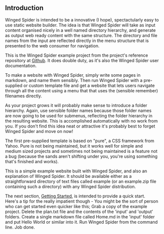 ## Introduction
Winged Spider is intended to be a innovative (I hope), spectactularly easy to use static
website builder. The idea is that Winged Spider will take as input content organised
nicely in a well named directory hierarchy, and generate as output web ready content
with the same structure. The directory and file names from the input are reflected
directly in the menu structure that is presented to the web consumer for navigation.

This is the Winged Spider example project from the project's reference repository
at [Github](https://github.com/billforsternz/winged-spider). It does double
duty, as it's also the Winged Spider user documentation.

To make a website with Winged Spider, simply write some pages in markdown, and name them
sensibly. Then run Winged Spider with a pre-supplied or custom template file and get a
website that lets users navigate through all the content using a menu that that uses
the (sensible remember) filenames directly.

As your project grows it will probably make sense to introduce a folder hierarchy. Again,
use sensible folder names because those folder names are now going to
be used for submenus, reflecting the folder hierarchy in the resulting website. This is
accomplished automatically with no work from you. If you don't find this idea neat or
attractive it's probably best to forget Winged Spider and move on now!

The first pre-supplied template is based on "pure", a CSS framework from Yahoo.
Pure is not being maintained, but it works well for simple and medium sized projects and
sometimes not being maintained is a feature not a bug (because the sands aren't shifting
under you, you're using something that's finished and works).

This is a simple example website built with Winged Spider, and also an explanation
of Winged Spider. It should be available either as a straightforward directory of text
files called example (or an example.zip file containing such a directory) with any
Winged Spider distribution.

The next section, [Getting Started](getting-started.html), is intended to provide a quick
start. Here's a tip for the really impatient though - You might be the sort of person
who can get started even quicker like this; Grab a copy of the example project. Delete the
plan.txt file and the contents of the 'input' and 'output' folders. Create a single markdown 
file called Home.md in the 'input' folder and put Hello World or similar into it. Run Winged
Spider from the command line. Job done.
